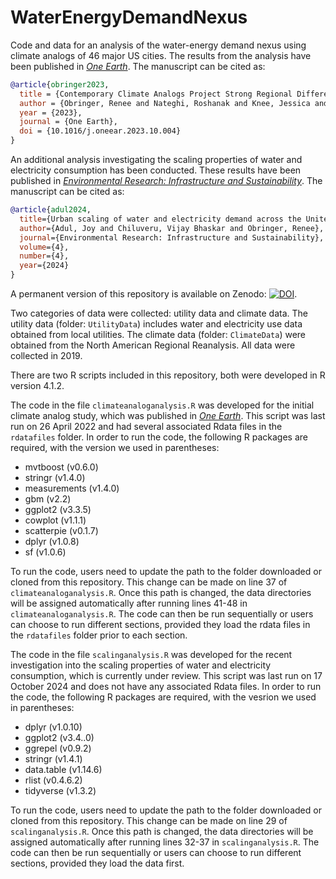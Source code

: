 # WaterEnergyDemandNexus

Code and data for an analysis of the water-energy demand nexus using climate analogs of 46 major US cities. The results from the analysis have been published in [_One Earth_](https://doi.org/10.1016/j.oneear.2023.10.004). The manuscript can be cited as:

```bibtex
@article{obringer2023,
  title = {Contemporary Climate Analogs Project Strong Regional Differences in the Future Water and Electricity Demand across {{US}} Cities},
  author = {Obringer, Renee and Nateghi, Roshanak and Knee, Jessica and Madani, Kaveh and Kumar, Rohini},
  year = {2023},
  journal = {One Earth},
  doi = {10.1016/j.oneear.2023.10.004}
}
```

An additional analysis investigating the scaling properties of water and electricity consumption has been conducted. These results have been published in [_Environmental Research: Infrastructure and Sustainability_](https://doi.org/10.1016/j.oneear.2023.10.004). The manuscript can be cited as:

```bibtex
@article{adul2024,
  title={Urban scaling of water and electricity demand across the United States},
  author={Adul, Joy and Chiluveru, Vijay Bhaskar and Obringer, Renee},
  journal={Environmental Research: Infrastructure and Sustainability},
  volume={4},
  number={4},
  year={2024}
}
```

A permanent version of this repository is available on Zenodo: [![DOI](https://zenodo.org/badge/484154465.svg)](https://zenodo.org/badge/latestdoi/484154465).

Two categories of data were collected: utility data and climate data. The utility data (folder: `UtilityData`) includes water and electricity use data obtained from local utilities. The climate data (folder: `ClimateData`) were obtained from the North American Regional Reanalysis. All data were collected in 2019.

There are two R scripts included in this repository, both were developed in R version 4.1.2. 

The code in the file `climateanaloganalysis.R` was developed for the initial climate analog study, which was published in [_One Earth_](https://doi.org/10.1016/j.oneear.2023.10.004). This script was last run on 26 April 2022 and had several associated Rdata files in the `rdatafiles` folder. In order to run the code, the following R packages are required, with the version we used in parentheses: 

*  mvtboost (v0.6.0) 
*  stringr (v1.4.0)
*  measurements (v1.4.0)
*  gbm (v2.2)
*  ggplot2 (v3.3.5)
*  cowplot (v1.1.1)
*  scatterpie (v0.1.7)
*  dplyr (v1.0.8)
*  sf (v1.0.6)

To run the code, users need to update the path to the folder downloaded or cloned from this repository. This change can be made on line 37 of `climateanaloganalysis.R`. Once this path is changed, the data directories will be assigned automatically after running lines 41-48 in `climateanaloganalysis.R`. The code can then be run sequentially or users can choose to run different sections, provided they load the rdata files in the `rdatafiles` folder prior to each section. 

The code in the file `scalinganalysis.R` was developed for the recent investigation into the scaling properties of water and electricity consumption, which is currently under review. This script was last run on 17 October 2024 and does not have any associated Rdata files. In order to run the code, the following R packages are required, with the vesrion we used in parentheses: 

* dplyr (v1.0.10)
* ggplot2 (v3.4..0)
* ggrepel (v0.9.2)
* stringr (v1.4.1)
* data.table (v1.14.6)
* rlist (v0.4.6.2)
* tidyverse (v1.3.2)
  
To run the code, users need to update the path to the folder downloaded or cloned from this repository. This change can be made on line 29 of `scalinganalysis.R`. Once this path is changed, the data directories will be assigned automatically after running lines 32-37 in `scalinganalysis.R`. The code can then be run sequentially or users can choose to run different sections, provided they load the data first.
